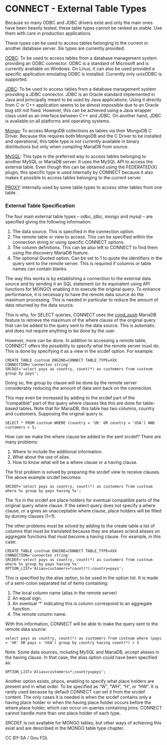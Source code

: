 # CONNECT - External Table Types

Because so many ODBC and JDBC drivers exist and only the main ones have been heavily tested, these table types cannot be ranked as stable. Use them with care in production applications.

These types can be used to access tables belonging to the current or another database server. Six types are currently provided:

[ODBC](connect-odbc-table-type-accessing-tables-from-another-dbms.md): To be used to access tables from a database management system providing an ODBC connector. ODBC is a standard of Microsoft and is currently available on Windows. On Linux, it can also be used provided a specific application emulating ODBC is installed. Currently only unixODBC is supported.

[JDBC](connect-jdbc-table-type-accessing-tables-from-another-dbms.md): To be used to access tables from a database management system providing a JDBC connector. JDBC is an Oracle standard implemented in Java and principally meant to be used by Java applications. Using it directly from C or C++ application seems to be almost impossible due to an Oracle bug still not fixed. However, this can be achieved using a Java wrapper class used as an interface between C++ and JDBC. On another hand, JDBC is available on all platforms and operating systems.

[Mongo](connect-mongo-table-type.md): To access MongoDB collections as tables via their MongoDB C Driver. Because this requires both MongoDB and the C Driver to be installed and operational, this table type is not currently available in binary distributions but only when compiling MariaDB from source.

[MySQL](connect-mysql-table-type-accessing-mysqlmariadb-tables.md): This type is the preferred way to access tables belonging to another MySQL or MariaDB server. It uses the MySQL API to access the external table. Even though this can be obtained using the FEDERATED(X) plugin, this specific type is used internally by CONNECT because it also makes it possible to access tables belonging to the current server.

[PROXY](connect-proxy-table-type.md): Internally used by some table types to access other tables from one table.

### External Table Specification

The four main external table types – odbc, jdbc, mongo and mysql – are specified giving the following information:

1. The data source. This is specified in the connection option.
2. The remote table or view to access. This can be specified within the connection string or using specific CONNECT options.
3. The column definitions. This can be also left to CONNECT to find them using the discovery MariaDB feature.
4. The optional Quoted option. Can be set to 1 to quote the identifiers in the query sent to the remote server. This is required if columns or table names can contain blanks.

The way this works is by establishing a connection to the external data source and by sending it an SQL statement (or its equivalent using API functions for MONGO) enabling it to execute the original query. To enhance performance, it is necessary to have the remote data source do the maximum processing. This is needed in particular to reduce the amount of data returned by the data source.

This is why, for SELECT queries, CONNECT uses the [cond\_push](../using-connect/using-connect-condition-pushdown.md) MariaDB feature to retrieve the maximum of the where clause of the original query that can be added to the query sent to the data source. This is automatic and does not require anything to be done by the user.

However, more can be done. In addition to accessing a remote table, CONNECT offers the possibility to specify what the remote server must do. This is done by specifying it as a view in the srcdef option. For example:

```
CREATE TABLE custnum ENGINE=CONNECT TABLE_TYPE=XXX
CONNECTION='connecton string'
SRCDEF='select pays as country, count(*) as customers from custnum group by pays';
```

Doing so, the group by clause will be done by the remote server considerably reducing the amount of data sent back on the connection.

This may even be increased by adding to the srcdef part of the “compatible” part of the query where clauses like this are done for table-based tables. Note that for MariaDB, this table has two columns, country and customers. Supposing the original query is:

```
SELECT * FROM custnum WHERE (country = 'UK' OR country = 'USA') AND customers > 5;
```

How can we make the where clause be added to the sent srcdef? There are many problems:

1. Where to include the additional information.
2. What about the use of alias.
3. How to know what will be a where clause or a having clause.

The first problem is solved by preparing the srcdef view to receive clauses. The above example srcdef becomes:

```
SRCDEF='select pays as country, count(*) as customers from custnum where %s group by pays having %s';
```

The _%s_ in the srcdef are place holders for eventual compatible parts of the original query where clause. If the select query does not specify a where clause, or a gives an unacceptable where clause, place holders will be filled by dummy clauses (1=1).

The other problems must be solved by adding to the create table a list of columns that must be translated because they are aliases or/and aliases on aggregate functions that must become a having clause. For example, in this case:

```
CREATE TABLE custnum ENGINE=CONNECT TABLE_TYPE=XXX
CONNECTION='connecton string'
SRCDEF='select pays as country, count(*) as customers from custnum where %s group by pays having %s'
OPTION_LIST='Alias=customers=*count(*);country=pays';
```

This is specified by the alias option, to be used in the option list. It is made of a semi-colon separated list of items containing:

1. The local column name (alias in the remote server)
2. An equal sign.
3. An eventual ‘\*’ indicating this is column correspond to an aggregate function.
4. The remote column name.

With this information, CONNECT will be able to make the query sent to the remote data source:

```
select pays as country, count(*) as customers from custnum where (pays = 'UK' OR pays = 'USA') group by country having count(*) > 5
```

Note: Some data sources, including MySQL and MariaDB, accept aliases in the having clause. In that case, the alias option could have been specified as:

```
OPTION_LIST='Alias=customers=*;country=pays';
```

Another option exists, phpos, enabling to specify what place holders are present and in what order. To be specified as “W”, “WH”, “H”, or “HW”. It is rarely used because by default CONNECT can set it from the srcdef content. The only cases it is needed is when the srcdef contains only a having place holder or when the having place holder occurs before the where place holder, which can occur on queries containing joins. CONNECT cannot handle more than one place holder of each type.

SRCDEF is not available for MONGO tables, but other ways of achieving this exist and are described in the MONGO table type chapter.

CC BY-SA / Gnu FDL
